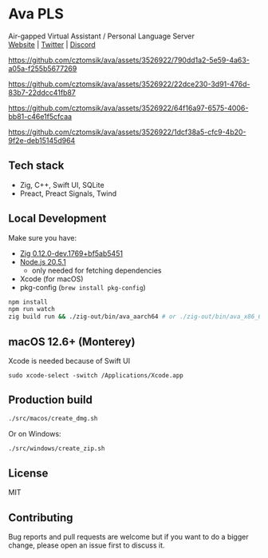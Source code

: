 # Ava PLS

Air-gapped Virtual Assistant / Personal Language Server\
[Website](https://avapls.com) | [Twitter](https://twitter.com/cztomsik) | [Discord](https://discord.gg/C47qUJPkkf)



https://github.com/cztomsik/ava/assets/3526922/790dd1a2-5e59-4a63-a05a-f255b5677269

https://github.com/cztomsik/ava/assets/3526922/22dce230-3d91-476d-83b7-22ddcc41fb87

https://github.com/cztomsik/ava/assets/3526922/64f16a97-6575-4006-bb81-c46e1f5cfcaa

https://github.com/cztomsik/ava/assets/3526922/1dcf38a5-cfc9-4b20-9f2e-deb15145d964




## Tech stack

- Zig, C++, Swift UI, SQLite
- Preact, Preact Signals, Twind

## Local Development

Make sure you have:

- [Zig 0.12.0-dev.1769+bf5ab5451](https://ziglang.org/download/)
- [Node.js 20.5.1](https://nodejs.org/)
  - only needed for fetching dependencies
- Xcode (for macOS)
- pkg-config (`brew install pkg-config`)

```bash
npm install
npm run watch
zig build run && ./zig-out/bin/ava_aarch64 # or ./zig-out/bin/ava_x86_64
```

## macOS 12.6+ (Monterey)

Xcode is needed because of Swift UI

```
sudo xcode-select -switch /Applications/Xcode.app
```

## Production build

```bash
./src/macos/create_dmg.sh
```

Or on Windows:

```bash
./src/windows/create_zip.sh
```

## License

MIT

## Contributing

Bug reports and pull requests are welcome but if you want to do a bigger change, please open an issue first to discuss it.
